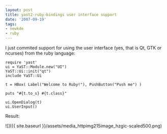 ```yaml
---
layout: post
title: yast2-ruby-bindings user interface support
date: '2007-09-19'
tags:
- newkde
- ruby
---
```


I just commited support for using the user interface (yes, that is Qt, GTK or ncurses) from the ruby language:

```
require 'yast'
ui = YaST::Module.new("UI")
YaST::Ui::init("qt")
include YaST::Ui

t = HBox( Label("Welcome to Ruby!"), PushButton("Push me") )

puts "#{t.to_s} #{t.class}"

ui.OpenDialog(t)
ui.UserInput()
```

Result:

 ![]({{ site.baseurl }}/assets/media_httpimg215image_hzgic-scaled500.png)
